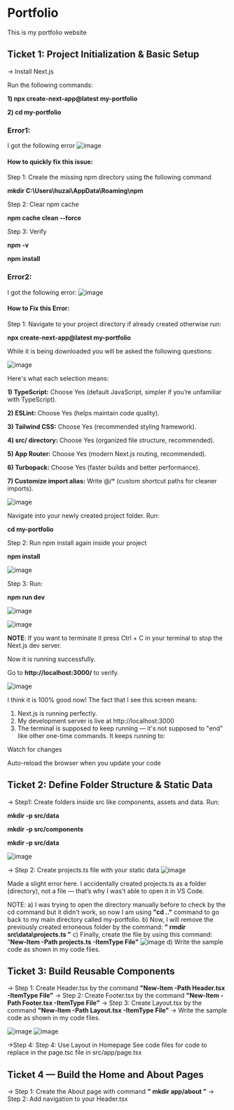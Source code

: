 # Portfolio
This is my portfolio website

## Ticket 1: Project Initialization & Basic Setup
-> Install Next.js

Run the following commands: 

**1) npx create-next-app@latest my-portfolio** 

**2) cd my-portfolio**

### Error1:

I got the following error 
![image](https://github.com/user-attachments/assets/e024d84f-e2c5-405b-a408-a9e5fb1bff0e)

#### How to quickly fix this issue:
Step 1: Create the missing npm directory using the following command

**mkdir C:\Users\huzai\AppData\Roaming\npm**

Step 2: Clear npm cache

**npm cache clean --force**

Step 3: Verify 

**npm -v**

**npm install**

### Error2:

I got the following error:
![image](https://github.com/user-attachments/assets/abda3de2-ec89-4c3b-a966-8b2d978b5252)

#### How to Fix this Error:
Step 1: Navigate to your project directory if already created otherwise run: 

**npx create-next-app@latest my-portfolio**

While it is being downloaded you will be asked the following questions: 

![image](https://github.com/user-attachments/assets/9a441136-d432-4211-ace7-fdcecc76d65c)

Here's what each selection means:

**1) TypeScript:** Choose Yes (default JavaScript, simpler if you’re unfamiliar with TypeScript).

**2) ESLint:** Choose Yes (helps maintain code quality).

**3) Tailwind CSS:** Choose Yes (recommended styling framework).

**4) src/ directory:** Choose Yes (organized file structure, recommended).

**5) App Router:** Choose Yes (modern Next.js routing, recommended).

**6) Turbopack:** Choose Yes (faster builds and better performance).

**7) Customize import alias:** Write @/* (custom shortcut paths for cleaner imports).

![image](https://github.com/user-attachments/assets/daa91455-369b-47bb-9045-1985b1e69cd4)

Navigate into your newly created project folder. Run:

**cd my-portfolio**

Step 2: Run npm install again inside your project

**npm install**

![image](https://github.com/user-attachments/assets/f2684c93-a030-4718-8e56-23e2957732ca)


Step 3: Run:

**npm run dev**

![image](https://github.com/user-attachments/assets/6228b561-bc26-4168-a865-760a8d8c5fe5)

![image](https://github.com/user-attachments/assets/68f11eda-4530-4300-a5aa-f6c640a09d17)

**NOTE**: If you want to terminate it press Ctrl + C in your terminal to stop the Next.js dev server.

Now it is running successfully. 

Go to **http://localhost:3000/** to verify. 

![image](https://github.com/user-attachments/assets/0935e3c7-8114-478d-8163-403456b032f8)

I think it is 100% good now!
The fact that I see this screen means:

1) Next.js is running perfectly.
2) My development server is live at http://localhost:3000
3) The terminal is supposed to keep running — it's not supposed to "end" like other one-time commands. It keeps running to:

Watch for changes

Auto-reload the browser when you update your code

## Ticket 2: Define Folder Structure & Static Data

-> Step1: Create folders inside src like components, assets and data. Run:

**mkdir -p src/data**

**mkdir -p src/components**

**mkdir -p src/data**

![image](https://github.com/user-attachments/assets/6f355ceb-13c0-4e6b-9f30-543300ba31dd)


->  Step 2: Create projects.ts file with your static data
![image](https://github.com/user-attachments/assets/4cdab61c-31a0-4299-8534-a2fd5893749c)

Made a slight error here. I accidentally created projects.ts as a folder (directory), not a file — that’s why I was't able to open it in VS Code.

NOTE: 
a) I was trying to open the directory manually before to check by the cd command but it didn't work, so now I am using **"cd .."** command to go back to my main directory called my-portfolio.
b) Now, I will remove the previously created erroneous folder by the command: **" rmdir src\data\projects.ts "** 
c) Finally, create the file by using this command: "**New-Item -Path projects.ts -ItemType File"**
![image](https://github.com/user-attachments/assets/7bda28d4-ddc0-4605-b19a-ac59e980e5f1)
d) Write the sample code as shown in my code files. 

## Ticket 3: Build Reusable Components

-> Step 1: Create Header.tsx by the command **"New-Item -Path Header.tsx -ItemType File"**
-> Step 2: Create Footer.tsx by the command **"New-Item -Path Footer.tsx -ItemType File"** 
-> Step 3: Create Layout.tsx by the command **"New-Item -Path Layout.tsx -ItemType File"**
-> Write the sample code as shown in my code files.

![image](https://github.com/user-attachments/assets/57b9ff5c-2ec6-4a45-a980-bec77fad2861)
![image](https://github.com/user-attachments/assets/71994c10-4011-430d-bdf6-2311c46de62e)

->Step 4: Step 4: Use Layout in Homepage
See code files for code to replace in the page.tsc file in src/app/page.tsx

## Ticket 4 — Build the Home and About Pages
->  Step 1: Create the About page with command **" mkdir app/about "**
-> Step 2: Add navigation to your Header.tsx


